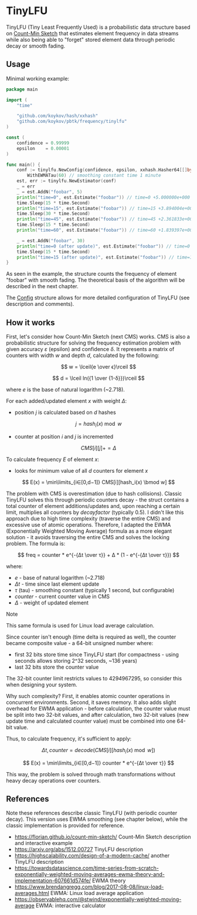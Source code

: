 # TinyLFU

TinyLFU (Tiny Least Frequently Used) is a probabilistic data structure based on [Count-Min Sketch](../cmsketch)
that estimates element frequency in data streams while also being able to "forget" stored element data through
periodic decay or smooth fading.

## Usage

Minimal working example:

```go
package main

import (
	"time"

	"github.com/koykov/hash/xxhash"
	"github.com/koykov/pbtk/frequency/tinylfu"
)

const (
	confidence = 0.99999
	epsilon    = 0.00001
)

func main() {
	conf := tinylfu.NewConfig(confidence, epsilon, xxhash.Hasher64[[]byte]{}).
		WithEWMATau(60) // smoothing constant time 1 minute
	est, err := tinylfu.NewEstimator(conf)
	_ = err
	_ = est.AddN("foobar", 5)
	println("time=0", est.Estimate("foobar")) // time=0 +5.000000e+000
	time.Sleep(15 * time.Second)
	println("time=15", est.Estimate("foobar")) // time=15 +3.894004e+000
	time.Sleep(30 * time.Second)
	println("time=45", est.Estimate("foobar")) // time=45 +2.361833e+000
	time.Sleep(15 * time.Second)
	println("time=60", est.Estimate("foobar")) // time=60 +1.839397e+000

	_ = est.AddN("foobar", 30)
	println("time=0 (after update)", est.Estimate("foobar")) // time=0 (after update) +2.000000e+001 (20)
	time.Sleep(15 * time.Second)
	println("time=15 (after update)", est.Estimate("foobar")) // time=15 (after update) +1.557602e+001 (~15.576)
}
```

As seen in the example, the structure counts the frequency of element "foobar" with smooth fading. The theoretical basis
of the algorithm will be described in the next chapter.

The [Config](config.go) structure allows for more detailed configuration of TinyLFU (see description and comments).

## How it works

First, let's consider how Count-Min Sketch (next CMS) works. CMS is also a probabilistic structure for solving
the frequency estimation problem with given accuracy $ε$ (epsilon) and confidence $δ$. It represents a matrix of
counters
with width $w$ and depth $d$, calculated by the following:

$$
w = \lceil{e \over ϵ}\rceil
$$

$$
d = \lceil ln({1 \over {1-δ}})\rceil
$$

where $e$ is the base of natural logarithm (~2.718).

For each added/updated element $x$ with weight $Δ$:

* position $j$ is calculated based on $d$ hashes

$$
j = {hash_i(x) \bmod w}
$$

* counter at position $i$ and $j$ is incremented

$$
CMS[i][j] += Δ
$$

To calculate frequency $E$ of element $x$:

* looks for minimum value of all $d$ counters for element $x$

$$
E(x) = \min\limits_{i∈[0,d−1]} CMS[i][hash_i(x) \bmod w]
$$

The problem with CMS is overestimation (due to hash collisions). Classic TinyLFU solves this through periodic counters
decay - the struct contains a total counter of element additions/updates and, upon reaching a certain limit, multiplies
all counters by $decay factor$ (typically $0.5$). I didn't like this approach due to high time complexity (traverse
the entire CMS) and excessive use of atomic operations. Therefore, I adapted the EWMA (Exponentially Weighted Moving
Average)
formula as a more elegant solution - it avoids traversing the entire CMS and solves the locking problem. The formula is:

$$
freq = counter * e^{-{Δt \over τ}} + Δ * (1 - e^{-{Δt \over τ}})
$$

where:

* $e$ - base of natural logarithm (~2.718)
* $Δt$ - time since last element update
* $τ$ (tau) - smoothing constant (typically 1 second, but configurable)
* $counter$ - current counter value in CMS
* $Δ$ - weight of updated element

> [!NOTE]
> This same formula is used for Linux load average calculation.

Since counter isn't enough (time delta is required as well), the counter became composite value - a 64-bit unsigned
number
where:

* first 32 bits store time since TinyLFU start (for compactness - using seconds allows storing 2^32 seconds, ~136 years)
* last 32 bits store the counter value

The 32-bit counter limit restricts values to 4294967295, so consider this when designing your system.

Why such complexity? First, it enables atomic counter operations in concurrent environments. Second, it saves memory.
It also adds slight overhead for EWMA application - before calculation, the counter value must be split into two 32-bit
values, and after calculation, two 32-bit values (new update time and calculated counter value) must be combined into
one 64-bit value.

Thus, to calculate frequency, it's sufficient to apply:

$$
Δt, counter = decode(CMS[i][hash_i(x) \bmod w])
$$

$$
E(x) = \min\limits_{i∈[0,d−1]} counter * e^{-{Δt \over τ}}
$$

This way, the problem is solved through math transformations without heavy decay operations over counters.

## References

Note these references describe classic TinyLFU (with periodic counter decay). This version uses EWMA smoothing
(see chapter below), while the classic implementation is provided for reference.

* https://florian.github.io/count-min-sketch/ Count-Min Sketch description and interactive example
* https://arxiv.org/abs/1512.00727 TinyLFU description
* https://highscalability.com/design-of-a-modern-cache/ another TinyLFU description
* https://towardsdatascience.com/time-series-from-scratch-exponentially-weighted-moving-averages-ewma-theory-and-implementation-607661d574fe/
  EWMA theory
* https://www.brendangregg.com/blog/2017-08-08/linux-load-averages.html EWMA: Linux load average application
* https://observablehq.com/@stwind/exponentially-weighted-moving-average EWMA: interactive calculator
